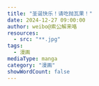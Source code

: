 ```yaml
---
title: "圣诞快乐！请吃抛瓦果！"
date: 2024-12-27 09:00:00
author: weibo@索公解来咯
resources:
  - src: "**.jpg"
tags:
  - 漫画
mediaType: manga
category: "漫画"
showWordCount: false
---
```

